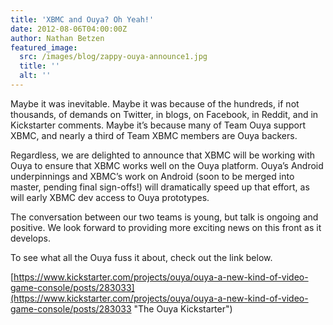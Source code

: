 ```yaml
---
title: 'XBMC and Ouya? Oh Yeah!'
date: 2012-08-06T04:00:00Z
author: Nathan Betzen
featured_image:
  src: /images/blog/zappy-ouya-announce1.jpg
  title: ''
  alt: ''
---
```

Maybe it was inevitable. Maybe it was because of the hundreds, if not thousands, of demands on Twitter, in blogs, on Facebook, in Reddit, and in Kickstarter comments. Maybe it’s because many of Team Ouya support XBMC, and nearly a third of Team XBMC members are Ouya backers.

 Regardless, we are delighted to announce that XBMC will be working with Ouya to ensure that XBMC works well on the Ouya platform. Ouya’s Android underpinnings and XBMC’s work on Android (soon to be merged into master, pending final sign-offs!) will dramatically speed up that effort, as will early XBMC dev access to Ouya prototypes.

 The conversation between our two teams is young, but talk is ongoing and positive. We look forward to providing more exciting news on this front as it develops.

 To see what all the Ouya fuss it about, check out the link below.

 [https://www.kickstarter.com/projects/ouya/ouya-a-new-kind-of-video-game-console/posts/283033](https://www.kickstarter.com/projects/ouya/ouya-a-new-kind-of-video-game-console/posts/283033 "The Ouya Kickstarter")

 